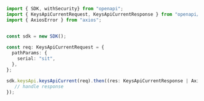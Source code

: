 <!-- Start SDK Example Usage -->
```typescript
import { SDK, withSecurity} from "openapi";
import { KeysApiCurrentRequest, KeysApiCurrentResponse } from "openapi/src/sdk/models/operations";
import { AxiosError } from "axios";


const sdk = new SDK();
    
const req: KeysApiCurrentRequest = {
  pathParams: {
    serial: "sit",
  },
};

sdk.keysApi.keysApiCurrent(req).then((res: KeysApiCurrentResponse | AxiosError) => {
   // handle response
});
```
<!-- End SDK Example Usage -->